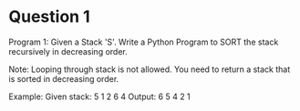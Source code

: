 # Question 1

Program 1: Given a Stack 'S'. Write a Python Program to SORT the stack recursively in decreasing order.

Note: Looping through stack is not allowed. You need to return a stack that is sorted in decreasing order.

Example:
Given stack: 5 1 2 6 4
Output: 6 5 4 2 1
